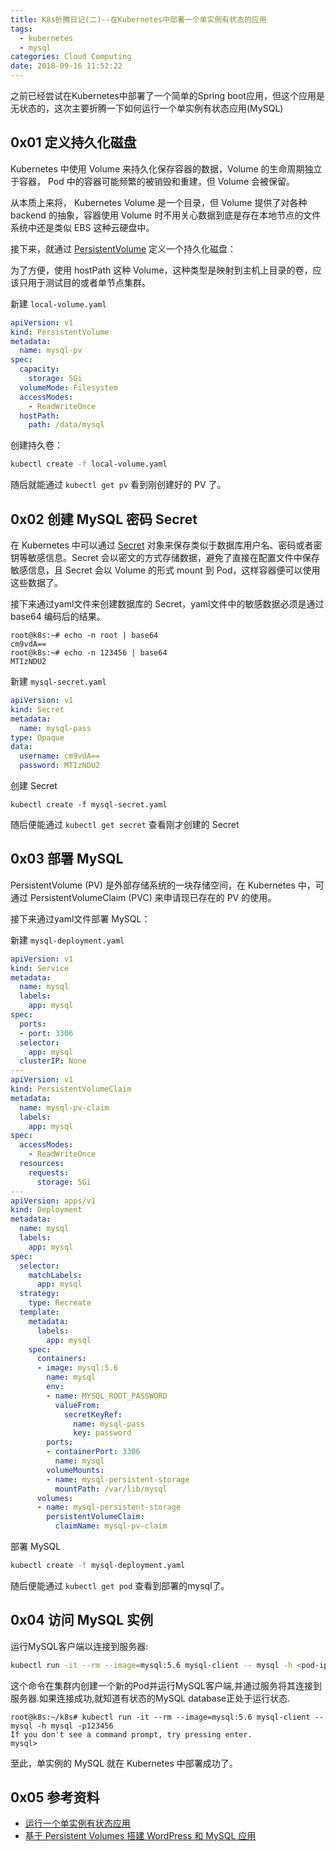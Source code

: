 ```yaml
---
title: K8s折腾日记(二)--在Kubernetes中部署一个单实例有状态的应用
tags:
  - kubernetes
  - mysql
categories: Cloud Computing
date: 2018-09-16 11:52:22
---
```


之前已经尝试在Kubernetes中部署了一个简单的Spring boot应用，但这个应用是无状态的，这次主要折腾一下如何运行一个单实例有状态应用(MySQL)

## 0x01 定义持久化磁盘

Kubernetes 中使用 Volume 来持久化保存容器的数据，Volume 的生命周期独立于容器， Pod 中的容器可能频繁的被销毁和重建，但 Volume 会被保留。

从本质上来将， Kubernetes Volume 是一个目录，但 Volume 提供了对各种backend 的抽象，容器使用 Volume 时不用关心数据到底是存在本地节点的文件系统中还是类似 EBS 这种云硬盘中。

接下来，就通过 [PersistentVolume](https://kubernetes.io/docs/concepts/storage/persistent-volumes/) 定义一个持久化磁盘：

<!-- more -->

为了方便，使用 hostPath 这种 Volume，这种类型是映射到主机上目录的卷，应该只用于测试目的或者单节点集群。

新建 `local-volume.yaml`

```yaml
apiVersion: v1
kind: PersistentVolume
metadata:
  name: mysql-pv
spec:
  capacity:
    storage: 5Gi
  volumeMode: Filesystem
  accessModes:
    - ReadWriteOnce
  hostPath:
    path: /data/mysql
```

创建持久卷：

```bash
kubectl create -f local-volume.yaml
```

随后就能通过 `kubectl get pv` 看到刚创建好的 PV 了。

## 0x02 创建 MySQL 密码 Secret

在 Kubernetes 中可以通过 [Secret](https://kubernetes.io/docs/concepts/configuration/secret/) 对象来保存类似于数据库用户名、密码或者密钥等敏感信息。Secret 会以密文的方式存储数据，避免了直接在配置文件中保存敏感信息，且 Secret 会以 Volume 的形式 mount 到 Pod，这样容器便可以使用这些数据了。

接下来通过yaml文件来创建数据库的 Secret，yaml文件中的敏感数据必须是通过 base64 编码后的结果。

```console
root@k8s:~# echo -n root | base64
cm9vdA==
root@k8s:~# echo -n 123456 | base64
MTIzNDU2
```

新建 `mysql-secret.yaml`

```yaml
apiVersion: v1
kind: Secret
metadata:
  name: mysql-pass
type: Opaque
data:
  username: cm9vdA==
  password: MTIzNDU2
```

创建 Secret

```
kubectl create -f mysql-secret.yaml
```

随后便能通过 `kubectl get secret` 查看刚才创建的 Secret

## 0x03 部署 MySQL

PersistentVolume (PV) 是外部存储系统的一块存储空间，在 Kubernetes 中，可通过 PersistentVolumeClaim (PVC) 来申请现已存在的 PV 的使用。

接下来通过yaml文件部署 MySQL：

新建 `mysql-deployment.yaml`

```yaml
apiVersion: v1
kind: Service
metadata:
  name: mysql
  labels:
    app: mysql
spec:
  ports:
  - port: 3306
  selector:
    app: mysql
  clusterIP: None
---
apiVersion: v1
kind: PersistentVolumeClaim
metadata:
  name: mysql-pv-claim
  labels:
    app: mysql
spec:
  accessModes:
    - ReadWriteOnce
  resources:
    requests:
      storage: 5Gi
---
apiVersion: apps/v1
kind: Deployment
metadata:
  name: mysql
  labels:
    app: mysql
spec:
  selector:
    matchLabels:
      app: mysql
  strategy:
    type: Recreate
  template:
    metadata:
      labels:
        app: mysql
    spec:
      containers:
      - image: mysql:5.6
        name: mysql
        env:
        - name: MYSQL_ROOT_PASSWORD
          valueFrom:
            secretKeyRef:
              name: mysql-pass
              key: password
        ports:
        - containerPort: 3306
          name: mysql
        volumeMounts:
        - name: mysql-persistent-storage
          mountPath: /var/lib/mysql
      volumes:
      - name: mysql-persistent-storage
        persistentVolumeClaim:
          claimName: mysql-pv-claim
```

部署 MySQL

```bash
kubectl create -f mysql-deployment.yaml
```

随后便能通过 `kubectl get pod` 查看到部署的mysql了。

## 0x04 访问 MySQL 实例

运行MySQL客户端以连接到服务器:

```bash
kubectl run -it --rm --image=mysql:5.6 mysql-client -- mysql -h <pod-ip> -p<password>
```

这个命令在集群内创建一个新的Pod并运行MySQL客户端,并通过服务将其连接到服务器.如果连接成功,就知道有状态的MySQL database正处于运行状态.

    root@k8s:~/k8s# kubectl run -it --rm --image=mysql:5.6 mysql-client -- mysql -h mysql -p123456
    If you don't see a command prompt, try pressing enter.
    mysql>

至此，单实例的 MySQL 就在 Kubernetes 中部署成功了。

## 0x05 参考资料

+ [运行一个单实例有状态应用](https://kubernetes.io/cn/docs/tasks/run-application/run-single-instance-stateful-application/)
+ [基于 Persistent Volumes 搭建 WordPress 和 MySQL 应用](https://kubernetes.io/cn/docs/tutorials/stateful-application/mysql-wordpress-persistent-volume/)
